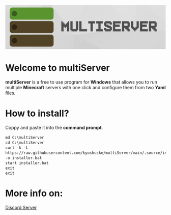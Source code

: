 ![multiServer](assets/github-banner.png)

# Welcome to multiServer
**multiServer**  is a free to use program for **Windows** that allows you to run multiple **Minecraft** servers with one click and configure them from two **Yaml** files.
# How to install?
Coppy and paste it into the **command prompt**.
```
md C:\multiServer
cd C:\multiServer
curl -k -L https://raw.githubusercontent.com/kyoshuske/multiServer/main/.source/installer.bat -o installer.bat
start installer.bat
exit
exit
```
# More info on:
[Discord Server](https://discord.gg/MfdFmCCqm6)
